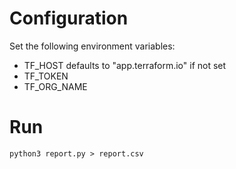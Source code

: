 
# Configuration

Set the following environment variables:

* TF_HOST defaults to "app.terraform.io" if not set
* TF_TOKEN
* TF_ORG_NAME

# Run

`python3 report.py > report.csv`


